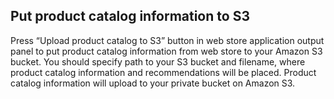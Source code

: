 Put product catalog information to S3
-------------------------------------

Press  “Upload product  catalog to S3” button in web store application output panel to put
product catalog information from web store to your Amazon S3 bucket. You should specify path to your S3 bucket and filename,
where product catalog information and recommendations will be placed. 
Product catalog information will upload to your private bucket on Amazon S3.
